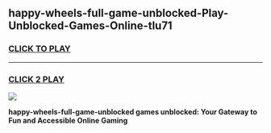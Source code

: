
## happy-wheels-full-game-unblocked-Play-Unblocked-Games-Online-tlu71
<h3>
<a href="https://premium76.site?title=happy-wheels-full-game-unblocked&ref=25A">CLICK TO PLAY</a></h3>
<hr>

<h3>
<a href="https://premium76.site?title=happy-wheels-full-game-unblocked&ref=25A">CLICK 2 PLAY</a>
  
</h3>

<a href="https://premium76.site?title=happy-wheels-full-game-unblocked&ref=25A"><img src="https://clearcache.store/games.png"></a>


**happy-wheels-full-game-unblocked games unblocked: Your Gateway to Fun and Accessible Online Gaming**
